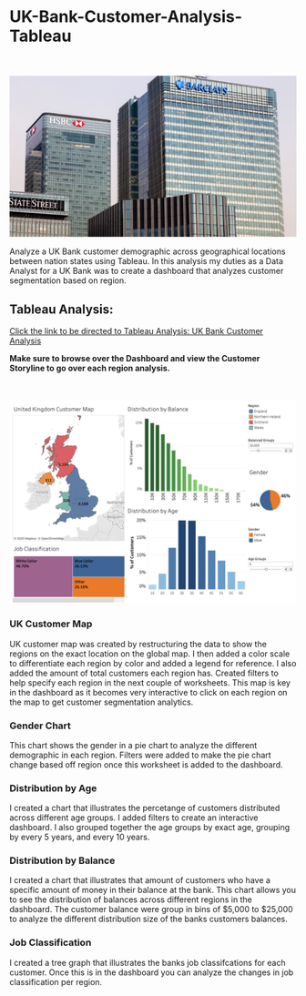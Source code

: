 # UK-Bank-Customer-Analysis-Tableau
\
\
![](https://github.com/alexgamboa1/UK-Bank-Customer-Analysis-Tableau/blob/master/Uk-Bank-Data-files/Bank.jpg)

Analyze a UK Bank customer demographic across geographical locations between nation states using Tableau.
In this analysis my duties as a Data Analyst for a UK Bank was to create a dashboard that analyzes customer segmentation based on region. 

## Tableau Analysis: 
[Click the link to be directed to Tableau Analysis: UK Bank Customer Analysis](https://public.tableau.com/profile/alex2874#!/vizhome/UKBankCustomerSegmentationDashboard_15947975216560/UKBankCustomersDashboard) 

**Make sure to browse over the Dashboard and view the Customer Storyline to go over each region analysis.** 

\
\
![](https://github.com/alexgamboa1/UK-Bank-Customer-Analysis-Tableau/blob/master/Uk-Bank-Data-files/Dashboardscreenshot.png)

### UK Customer Map
UK customer map was created by restructuring the data to show the regions on the exact location on the global map. I then added a color scale to differentiate each region by color and added a legend for reference. I also added the amount of total customers each region has. Created filters to help specify each region in the next couple of worksheets. This map is key in the dashboard as it becomes very interactive to click on each region on the map to get customer segmentation analytics. 

### Gender Chart
This chart shows the gender in a pie chart to analyze the different demographic in each region. Filters were added to make the pie chart change based off region once this worksheet is added to the dashboard. 

### Distribution by Age 
I created a chart that illustrates the percetange of customers distributed across different age groups. I added filters to create an interactive dashboard. I also grouped together the age groups by exact age, grouping by every 5 years, and every 10 years. 

### Distribution by Balance
I created a chart that illustrates that amount of customers who have a specific amount of money in their balance at the bank. This chart allows you to see the distribution of balances across different regions in the dashboard. The customer balance were group in bins of $5,000 to $25,000 to analyze the different distribution size of the banks customers balances. 

### Job Classification
I created a tree graph that illustrates the banks job classifcations for each customer. Once this is in the dashboard you can analyze the changes in job classification per region. 
